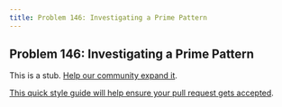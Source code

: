 ```yaml
---
title: Problem 146: Investigating a Prime Pattern
---
```

## Problem 146: Investigating a Prime Pattern

This is a stub. <a href='https://github.com/freecodecamp/guides/tree/master/src/pages/certifications/coding-interview-prep/project-euler/problem-146-investigating-a-prime-pattern/index.md' target='_blank' rel='nofollow'>Help our community expand it</a>.

<a href='https://github.com/freecodecamp/guides/blob/master/README.md' target='_blank' rel='nofollow'>This quick style guide will help ensure your pull request gets accepted</a>.

<!-- The article goes here, in GitHub-flavored Markdown. Feel free to add YouTube videos, images, and CodePen/JSBin embeds  -->
